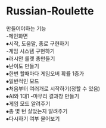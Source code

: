 # Russian-Roulette

만들어야하는 기능\
-메인화면\
⦁시작, 도움말, 종료 구현하기\
-게임 시스템 구현하기\
⦁러시안 룰렛 총만들기\
⦁난이도 만들기\
⦁한번 할때마다 게임오버 확률 1증가\
⦁일반적인 모드\
⦁처음부터 여러개로 시작하기(정할 수 있음)\
⦁AI와 1대1
-마무리 결과창 만들기\
⦁게임 모드 알려주기\
⦁총 몇 턴 살았는지 알려주기\
⦁다시하기 여부 물어보기
